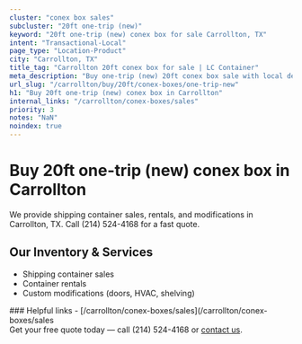 ```yaml
---
cluster: "conex box sales"
subcluster: "20ft one-trip (new)"
keyword: "20ft one-trip (new) conex box for sale Carrollton, TX"
intent: "Transactional-Local"
page_type: "Location-Product"
city: "Carrollton, TX"
title_tag: "Carrollton 20ft conex box for sale | LC Container"
meta_description: "Buy one-trip (new) 20ft conex box sale with local delivery in Carrollton, TX. LC Container — local Since 2003. Request a fast quote today."
url_slug: "/carrollton/buy/20ft/conex-boxes/one-trip-new"
h1: "Buy 20ft one-trip (new) conex box in Carrollton"
internal_links: "/carrollton/conex-boxes/sales"
priority: 3
notes: "NaN"
noindex: true
---
```


# Buy 20ft one-trip (new) conex box in Carrollton

We provide shipping container sales, rentals, and modifications in Carrollton, TX. Call (214) 524-4168 for a fast quote.

## Our Inventory & Services
- Shipping container sales
- Container rentals
- Custom modifications (doors, HVAC, shelving)

<div data-section="internal-links">
### Helpful links
- [/carrollton/conex-boxes/sales](/carrollton/conex-boxes/sales
</div>

<div data-section="cta">
Get your free quote today — call (214) 524-4168 or <a href="/contact">contact us</a>.
</div>

<script type="application/ld+json">{"@context":"https://schema.org","@type":"FAQPage","mainEntity":[{"@type":"Question","name":"How much does delivery cost in Carrollton, TX?","acceptedAnswer":{"@type":"Answer","text":"Delivery costs vary by distance and container size. Most deliveries in Carrollton, TX range from $150-$300. Call (214) 524-4168 for an exact quote based on your specific location."}},{"@type":"Question","name":"Do you offer financing or payment plans?","acceptedAnswer":{"@type":"Answer","text":"We accept major credit cards, checks, and can discuss commercial terms for bulk purchases. Call (214) 524-4168 to discuss options."}},{"@type":"Question","name":"Can you customize containers in Carrollton, TX?","acceptedAnswer":{"@type":"Answer","text":"Yes — we perform modifications like doors, HVAC, insulation, and shelving. Request a custom quote at (214) 524-4168 or via our contact form."}}]}</script>
